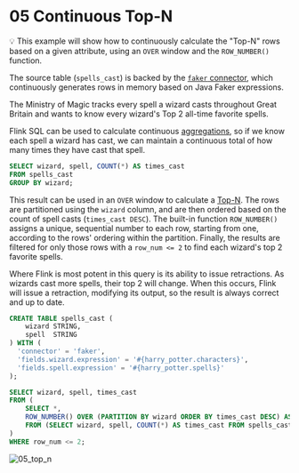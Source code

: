# 05 Continuous Top-N

:bulb: This example will show how to continuously calculate the "Top-N" rows based on a given attribute, using an `OVER` window and the `ROW_NUMBER()` function.

The source table (`spells_cast`) is backed by the [`faker` connector](https://github.com/knaufk/flink-faker), which continuously generates rows in memory based on Java Faker expressions.

The Ministry of Magic tracks every spell a wizard casts throughout Great Britain and wants to know every wizard's Top 2 all-time favorite spells. 

Flink SQL can be used to calculate continuous [aggregations](../../foundations/05/05_group_by.md), so if we know
each spell a wizard has cast, we can maintain a continuous total of how many times they have cast that spell. 

```sql
SELECT wizard, spell, COUNT(*) AS times_cast
FROM spells_cast
GROUP BY wizard;
```

This result can be used in an `OVER` window to calculate a [Top-N](https://docs.ververica.com/user_guide/sql_development/queries.html#top-n).
The rows are partitioned using the `wizard` column, and are then ordered based on the count of spell casts (`times_cast DESC`). 
The built-in function `ROW_NUMBER()` assigns a unique, sequential number to each row, starting from one, according to the rows' ordering within the partition.
Finally, the results are filtered for only those rows with a `row_num <= 2` to find each wizard's top 2 favorite spells. 

Where Flink is most potent in this query is its ability to issue retractions.
As wizards cast more spells, their top 2 will change. 
When this occurs, Flink will issue a retraction, modifying its output, so the result is always correct and up to date. 


```sql
CREATE TABLE spells_cast (
    wizard STRING,
    spell  STRING
) WITH (
  'connector' = 'faker',
  'fields.wizard.expression' = '#{harry_potter.characters}',
  'fields.spell.expression' = '#{harry_potter.spells}'
);

SELECT wizard, spell, times_cast
FROM (
    SELECT *,
    ROW_NUMBER() OVER (PARTITION BY wizard ORDER BY times_cast DESC) AS row_num
    FROM (SELECT wizard, spell, COUNT(*) AS times_cast FROM spells_cast GROUP BY wizard, spell)
)
WHERE row_num <= 2;  
```

![05_top_n](https://user-images.githubusercontent.com/23521087/105503736-3e653700-5cc7-11eb-9ddf-9a89d93841bc.png)
